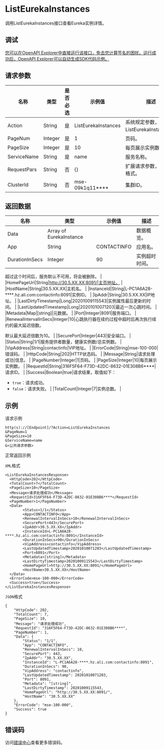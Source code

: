 # ListEurekaInstances

调用ListEurekaInstances接口查看Eureka实例详情。

## 调试

[您可以在OpenAPI Explorer中直接运行该接口，免去您计算签名的困扰。运行成功后，OpenAPI Explorer可以自动生成SDK代码示例。](https://api.aliyun.com/#product=mse&api=ListEurekaInstances&type=RPC&version=2019-05-31)

## 请求参数

|名称|类型|是否必选|示例值|描述|
|--|--|----|---|--|
|Action|String|是|ListEurekaInstances|系统规定参数，取值：ListEurekaInstances。 |
|PageNum|Integer|是|1|页码。 |
|PageSize|Integer|是|10|每页展示实例数。 |
|ServiceName|String|是|name|服务名称。 |
|RequestPars|String|否|\{\}|扩展请求参数，JSON格式。 |
|ClusterId|String|否|mse-09k1q11\*\*\*\*|集群ID。 |

## 返回数据

|名称|类型|示例值|描述|
|--|--|---|--|
|Data|Array of EurekaInstance| |数据概览。 |
|App|String|CONTACTINFO|应用名。 |
|DurationInSecs|Integer|90|实例超时时间。

 超过这个时间后，服务默认不可用，将会被删除。 |
|HomePageUrl|String|http://30.5.XX.XX:8091/|主页地址。 |
|HostName|String|30.5.XX.XX|主机名。 |
|InstanceId|String|L-PC1A6A28-\*\*\*\*.hz.ali.com:contactinfo:8091|实例ID。 |
|IpAddr|String|30.5.XX.XX|IP地址。 |
|LastDirtyTimestamp|Long|20201009115543|实例属性最后更新的时间。 |
|LastUpdatedTimestamp|Long|20201010071203|最近一次心跳时间。 |
|Metadata|Map|\[string\]|元数据。 |
|Port|Integer|8091|服务端口。 |
|RenewalIntervalInSecs|Integer|10|心跳执行器在续约过程中超时后再次执行续约的最大延迟倍数。

 默认最大延迟倍数为10。 |
|SecurePort|Integer|443|安全端口。 |
|Status|String|1/1|服务提供者数量，健康实例数/总实例数。 |
|VipAddress|String|contactinfo|VIP地址。 |
|ErrorCode|String|mse-100-000|错误码。 |
|HttpCode|String|202|HTTP状态码。 |
|Message|String|请求处理成功|信息。 |
|PageNumber|Integer|1|页码。 |
|PageSize|Integer|10|每页展示实例数。 |
|RequestId|String|316F5F64-F73D-42DC-8632-01E308B6\*\*\*\*|请求ID。 |
|Success|Boolean|true|请求结果，取值如下：

 -   `true`：请求成功。
-   `false`：请求失败。 |
|TotalCount|Integer|7|实例总数。 |

## 示例

请求示例

```
http(s)://[Endpoint]/?Action=ListEurekaInstances
&PageNum=1
&PageSize=10
&ServiceName=name
&<公共请求参数>
```

正常返回示例

`XML`格式

```
<ListEurekaInstancesResponse>
  <HttpCode>202</HttpCode>
  <TotalCount>7</TotalCount>
  <PageSize>10</PageSize>
  <Message>请求处理成功</Message>
  <RequestId>316F5F64-F73D-42DC-8632-01E308B6****</RequestId>
  <PageNumber>1</PageNumber>
  <Data>
        <Status>1/1</Status>
        <App>CONTACTINFO</App>
        <RenewalIntervalInSecs>10</RenewalIntervalInSecs>
        <SecurePort>443</SecurePort>
        <IpAddr>30.5.XX.XX</IpAddr>
        <InstanceId>L-PC1A6A28-****.hz.ali.com:contactinfo:8091</InstanceId>
        <DurationInSecs>90</DurationInSecs>
        <VipAddress>contactinfo</VipAddress>
        <LastUpdatedTimestamp>20201010071203</LastUpdatedTimestamp>
        <Port>8091</Port>
        <Metadata>[string]</Metadata>
        <LastDirtyTimestamp>20201009115543</LastDirtyTimestamp>
        <HomePageUrl>http://30.5.XX.XX:8091/</HomePageUrl>
        <HostName>30.5.XX.XX</HostName>
  </Data>
  <ErrorCode>mse-100-000</ErrorCode>
  <Success>true</Success>
</ListEurekaInstancesResponse>
```

`JSON`格式

```
{
    "HttpCode": 202,
    "TotalCount": 7,
    "PageSize": 10,
    "Message": "请求处理成功",
    "RequestId": "316F5F64-F73D-42DC-8632-01E308B6****",
    "PageNumber": 1,
    "Data": {
        "Status": "1/1",
        "App": "CONTACTINFO",
        "RenewalIntervalInSecs": 10,
        "SecurePort": 443,
        "IpAddr": "30.5.XX.XX",
        "InstanceId": "L-PC1A6A28-****.hz.ali.com:contactinfo:8091",
        "DurationInSecs": 90,
        "VipAddress": "contactinfo",
        "LastUpdatedTimestamp": 20201010071203,
        "Port": 8091,
        "Metadata": "[string]",
        "LastDirtyTimestamp": 20201009115543,
        "HomePageUrl": "http://30.5.XX.XX:8091/",
        "HostName": "30.5.XX.XX"
    },
    "ErrorCode": "mse-100-000",
    "Success": true
}
```

## 错误码

访问[错误中心](https://error-center.aliyun.com/status/product/mse)查看更多错误码。

